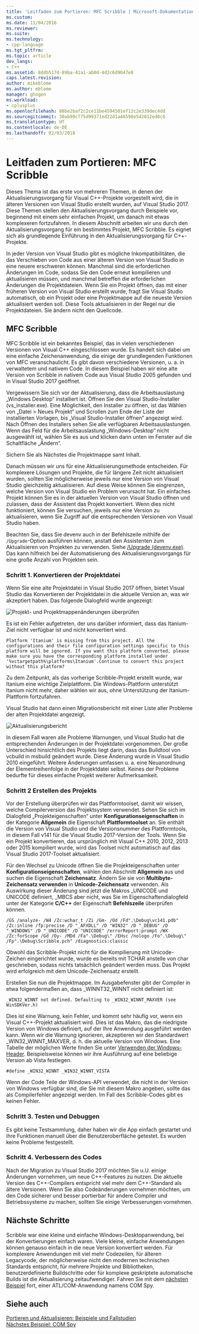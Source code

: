 ```yaml
---
title: 'Leitfaden zum Portieren: MFC Scribble | Microsoft-Dokumentation'
ms.custom: 
ms.date: 11/04/2016
ms.reviewer: 
ms.suite: 
ms.technology:
- cpp-language
ms.tgt_pltfrm: 
ms.topic: article
dev_langs:
- C++
ms.assetid: 8ddb517d-89ba-41a1-ab0d-4d2c6d9047e8
caps.latest.revision: 
author: mikeblome
ms.author: mblome
manager: ghogen
ms.workload:
- cplusplus
ms.openlocfilehash: 88be2baf2c2ce11be4594501ef12c2e339dec4dd
ms.sourcegitcommit: 30ab99c775d99371ed22d1a46598e542012ed8c6
ms.translationtype: HT
ms.contentlocale: de-DE
ms.lasthandoff: 02/03/2018
---
```

# <a name="porting-guide-mfc-scribble"></a>Leitfaden zum Portieren: MFC Scribble
Dieses Thema ist das erste von mehreren Themen, in denen der Aktualisierungsvorgang für Visual C++-Projekte vorgestellt wird, die in älteren Versionen von Visual Studio erstellt wurden, auf Visual Studio 2017. Diese Themen stellen den Aktualisierungsvorgang durch Beispiele vor, beginnend mit einem sehr einfachen Projekt, um danach mit etwas komplexeren fortzufahren. In diesem Abschnitt arbeiten wir uns durch den Aktualisierungsvorgang für ein bestimmtes Projekt, MFC Scribble. Es eignet sich als grundlegende Einführung in den Aktualisierungsvorgang für C++-Projekte.  
  
 In jeder Version von Visual Studio gibt es mögliche Inkompatibilitäten, die das Verschieben von Code aus einer älteren Version von Visual Studio in eine neuere erschweren können. Manchmal sind die erforderlichen Änderungen im Code, sodass Sie den Code erneut kompilieren und aktualisieren müssen, und manchmal betreffen die erforderlichen Änderungen die Projektdateien. Wenn Sie ein Projekt öffnen, das mit einer früheren Version von Visual Studio erstellt wurde, fragt Sie Visual Studio automatisch, ob ein Projekt oder eine Projektmappe auf die neueste Version aktualisiert werden soll. Diese Tools aktualisieren in der Regel nur die Projektdateien. Sie ändern nicht den Quellcode.  
  
## <a name="mfc-scribble"></a>MFC Scribble  
 MFC Scribble ist ein bekanntes Beispiel, das in vielen verschiedenen Versionen von Visual C++ eingeschlossen wurde. Es handelt sich dabei um eine einfache Zeichenanwendung, die einige der grundlegenden Funktionen von MFC veranschaulicht. Es gibt davon verschiedene Versionen, u. a. in verwaltetem und nativem Code. In diesem Beispiel haben wir eine alte Version von Scribble in nativem Code aus Visual Studio 2005 gefunden und in Visual Studio 2017 geöffnet.  
  
 Vergewissern Sie sich vor der Aktualisierung, dass die Arbeitsauslastung „Windows Desktop“ installiert ist. Öffnen Sie den Visual Studio-Installer (vs_installer.exe). Eine Möglichkeit, den Installer zu öffnen, ist das Wählen von „Datei > Neues Projekt“ und Scrollen zum Ende der Liste der installierten Vorlagen, bis „Visual Studio-Installer öffnen“ angezeigt wird. Nach Öffnen des Installers sehen Sie alle verfügbaren Arbeitsauslastungen. Wenn das Feld für die Arbeitsauslastung „Windows-Desktop“ nicht ausgewählt ist, wählen Sie es aus und klicken dann unten im Fenster auf die Schaltfläche „Ändern“. 


 Sichern Sie als Nächstes die Projektmappe samt Inhalt. 
 
 Danach müssen wir uns für eine Aktualisierungsmethode entscheiden. Für komplexere Lösungen und Projekte, die für längere Zeit nicht aktualisiert wurden, sollten Sie möglicherweise jeweils nur eine Version von Visual Studio gleichzeitig aktualisieren. Auf diese Weise können Sie eingrenzen, welche Version von Visual Studio ein Problem verursacht hat. Ein einfaches Projekt können Sie es in der aktuellen Version von Visual Studio öffnen und zulassen, dass der Assistent das Projekt konvertiert. Wenn dies nicht funktioniert, können Sie versuchen, jeweils nur eine Version zu aktualisieren, wenn Sie Zugriff auf die entsprechenden Versionen von Visual Studio haben.  
  
 Beachten Sie, dass Sie devenv auch in der Befehlszeile mithilfe der `/Upgrade`-Option ausführen können, anstatt den Assistenten zum Aktualisieren von Projekten zu verwenden. Siehe [/Upgrade (devenv.exe)](/visualstudio/ide/reference/upgrade-devenv-exe). Das kann hilfreich bei der Automatisierung des Aktualisierungsvorgangs für eine große Anzahl von Projekten sein.  
  
### <a name="step-1-converting-the-project-file"></a>Schritt 1. Konvertieren der Projektdatei  
 Wenn Sie eine alte Projektdatei in Visual Studio 2017 öffnen, bietet Visual Studio das Konvertieren der Projektdatei in die aktuelle Version an, was wir akzeptiert haben. Das folgende Dialogfeld wurde angezeigt:  
  
 ![Projekt- und Projektmappenänderungen überprüfen](../porting/media/scribbleprojectupgrade.PNG "ScribbleProjectUpgrade")  
  
 Es ist ein Fehler aufgetreten, der uns darüber informiert, dass das Itanium-Ziel nicht verfügbar ist und nicht konvertiert wird.  
  
```Output  
Platform 'Itanium' is missing from this project. All the configurations and their file configuration settings specific to this platform will be ignored. If you want this platform converted, please make sure you have the corresponding platform installed under '%vctargetpath%\platforms\Itanium'.Continue to convert this project without this platform?  
```  
  
 Zu dem Zeitpunkt, als das vorherige Scribble-Projekt erstellt wurde, war Itanium eine wichtige Zielplattform. Die Windows-Plattform unterstützt Itanium nicht mehr, daher wählen wir aus, ohne Unterstützung der Itanium-Plattform fortzufahren.  
  
 Visual Studio hat dann einen Migrationsbericht mit einer Liste aller Probleme der alten Projektdatei angezeigt.  
  
 ![Aktualisierungsbericht](../porting/media/scribblemigrationreport.PNG "ScribbleMigrationReport")  
  
 In diesem Fall waren alle Probleme Warnungen, und Visual Studio hat die entsprechenden Änderungen in der Projektdatei vorgenommen. Der große Unterschied hinsichtlich des Projekts liegt darin, dass das Buildtool von vcbuild in msbuild geändert wurde. Diese Änderung wurde in Visual Studio 2010 eingeführt. Weitere Änderungen umfassen u. a. eine Neuanordnung der Elementreihenfolge in der Projektdatei selbst. Keines der Probleme bedurfte für dieses einfache Projekt weiterer Aufmerksamkeit.  
  
### <a name="step-2-getting-it-to-build"></a>Schritt 2 Erstellen des Projekts  
 Vor der Erstellung überprüfen wir das Plattformtoolset, damit wir wissen, welche Compilerversion das Projektsystem verwendet. Sehen Sie sich im Dialogfeld „Projekteigenschaften“ unter **Konfigurationseigenschaften** in der Kategorie **Allgemein** die Eigenschaft **Plattformtoolset** an. Sie enthält die Version von Visual Studio und die Versionsnummer des Plattformtools, in diesem Fall v141 für die Visual Studio 2017-Version der Tools. Wenn Sie ein Projekt konvertieren, das ursprünglich mit Visual C++ 2010, 2012, 2013 oder 2015 kompiliert wurde, wird das Toolset nicht automatisch auf das Visual Studio 2017-Toolset aktualisiert.   
  
  Für den Wechsel zu Unicode öffnen Sie die Projekteigenschaften unter **Konfigurationseigenschaften**, wählen den Abschnitt **Allgemein** aus und suchen die Eigenschaft **Zeichensatz**. Ändern Sie sie von **Multibyte-Zeichensatz verwenden** in **Unicode-Zeichensatz** verwenden. Als Auswirkung dieser Änderung sind jetzt die Makros _UNICODE und UNICODE definiert, _MBCS aber nicht, was Sie im Eigenschaftendialogfeld unter der Kategorie **C/C++** der Eigenschaft **Befehlszeile** überprüfen können.  
  
```Output  
/GS /analyze- /W4 /Zc:wchar_t /Zi /Gm- /Od /Fd".\Debug\vc141.pdb" /Zc:inline /fp:precise /D "_AFXDLL" /D "WIN32" /D "_DEBUG" /D "_WINDOWS" /D "_UNICODE" /D "UNICODE" /errorReport:prompt /WX /Zc:forScope /Gd /Oy- /MDd /Fa".\Debug\" /EHsc /nologo /Fo".\Debug\" /Fp".\Debug\Scribble.pch" /diagnostics:classic 
```  
  
 Obwohl das Scribble-Projekt nicht für die Kompilierung mit Unicode-Zeichen eingerichtet wurde, wurde es bereits mit TCHAR anstelle von char geschrieben, sodass nichts tatsächlich geändert werden muss. Das Projekt wird erfolgreich mit dem Unicode-Zeichensatz erstellt.  
  
 Erstellen Sie nun die Projektmappe. Im Ausgabefenster gibt der Compiler in etwa folgendermaßen an, dass _WINNT32_WINNT nicht definiert ist:  
  
```Output  
_WIN32_WINNT not defined. Defaulting to _WIN32_WINNT_MAXVER (see WinSDKVer.h)  
```  
  
 Dies ist eine Warnung, kein Fehler, und kommt sehr häufig vor, wenn ein Visual C++-Projekt aktualisiert wird. Dies ist das Makro, das die niedrigste Version von Windows definiert, auf der Ihre Anwendung ausgeführt werden kann. Wenn wir die Warnung ignorieren, akzeptieren wir den Standardwert _WIN32_WINNT_MAXVER, d. h. die aktuelle Version von Windows. Eine Tabelle der möglichen Werte finden Sie unter [Verwenden der Windows-Header](https://msdn.microsoft.com/en-us/library/aa383745.aspx). Beispielsweise können wir ihre Ausführung auf eine beliebige Version ab Vista festlegen.  
  
```  
#define _WIN32_WINNT _WIN32_WINNT_VISTA  
```  
  
 Wenn der Code Teile der Windows-API verwendet, die nicht in der Version von Windows verfügbar sind, die Sie mit diesem Makro angeben, sollte das als Compilerfehler angezeigt werden. Im Fall des Scribble-Codes gibt es keinen Fehler.  
  
### <a name="step-3-testing-and-debugging"></a>Schritt 3. Testen und Debuggen  
 Es gibt keine Testsammlung, daher haben wir die App einfach gestartet und ihre Funktionen manuell über die Benutzeroberfläche getestet. Es wurden keine Probleme festgestellt.  
  
### <a name="step-4-improve-the-code"></a>Schritt 4. Verbessern des Codes  
 Nach der Migration zu Visual Studio 2017 möchten Sie u.U. einige Änderungen vornehmen, um neue C++-Features zu nutzen. Die aktuelle Version des C++-Compilers entspricht viel mehr dem C++-Standard als ältere Versionen. Wenn Sie also Codeänderungen vornehmen möchten, um den Code sicherer und besser portierbar für andere Compiler und Betriebssysteme zu machen, sollten Sie einige Verbesserungen vornehmen.  
  
## <a name="next-steps"></a>Nächste Schritte  
 Scribble war eine kleine und einfache Windows-Desktopanwendung, bei der Konvertierungen einfach waren. Viele kleine, einfache Anwendungen können genauso einfach in die neue Version konvertiert werden.  Für komplexere Anwendungen mit viel mehr Codezeilen, für älteren Legacycode, der möglicherweise nicht den modernen technischen Standards entspricht, für mehrere Projekte und Bibliotheken, benutzerdefinierte Buildschritte oder für komplexe geskriptete automatische Builds ist die Aktualisierung zeitaufwendiger. Fahren Sie mit dem [nächsten Beispiel](../porting/porting-guide-com-spy.md) fort, einer ATL/COM-Anwendung namens COM Spy.  
  
## <a name="see-also"></a>Siehe auch  
 [Portieren und Aktualisieren: Beispiele und Fallstudien](../porting/porting-and-upgrading-examples-and-case-studies.md)   
 [Nächstes Beispiel: COM Spy](../porting/porting-guide-com-spy.md)
